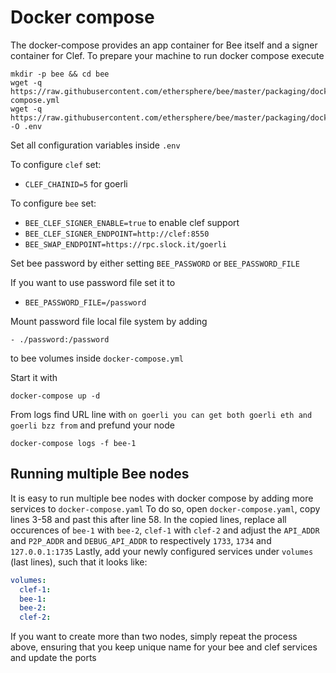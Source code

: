 # Docker compose

The docker-compose provides an app container for Bee itself and a signer container for Clef.
To prepare your machine to run docker compose execute
```
mkdir -p bee && cd bee
wget -q https://raw.githubusercontent.com/ethersphere/bee/master/packaging/docker/docker-compose.yml
wget -q https://raw.githubusercontent.com/ethersphere/bee/master/packaging/docker/env -O .env
```
Set all configuration variables inside `.env`

To configure `clef` set:
- `CLEF_CHAINID=5` for goerli

To configure `bee` set:
- `BEE_CLEF_SIGNER_ENABLE=true` to enable clef support
- `BEE_CLEF_SIGNER_ENDPOINT=http://clef:8550`
- `BEE_SWAP_ENDPOINT=https://rpc.slock.it/goerli`

Set bee password by either setting `BEE_PASSWORD` or `BEE_PASSWORD_FILE`

If you want to use password file set it to
- `BEE_PASSWORD_FILE=/password`

Mount password file local file system by adding
```
- ./password:/password
```
to bee volumes inside `docker-compose.yml`

Start it with
```
docker-compose up -d
```

From logs find URL line with `on goerli you can get both goerli eth and goerli bzz from` and prefund your node
```
docker-compose logs -f bee-1
```

## Running multiple Bee nodes
It is easy to run multiple bee nodes with docker compose by adding more services to `docker-compose.yaml`
To do so, open `docker-compose.yaml`, copy lines 3-58 and past this after line 58.
In the copied lines, replace all occurences of `bee-1` with `bee-2`, `clef-1` with `clef-2` and adjust the `API_ADDR` and `P2P_ADDR` and `DEBUG_API_ADDR` to respectively `1733`, `1734` and `127.0.0.1:1735`
Lastly, add your newly configured services under `volumes` (last lines), such that it looks like:
```yaml
volumes:
  clef-1:
  bee-1:
  bee-2:
  clef-2:
```

If you want to create more than two nodes, simply repeat the process above, ensuring that you keep unique name for your bee and clef services and update the ports